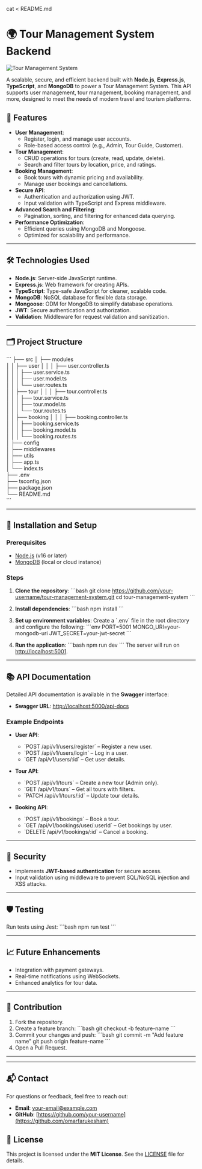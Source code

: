 cat <<EOL > README.md
# 🌍 Tour Management System Backend

![Tour Management System](https://thehackpost.com/wp-content/uploads/2020/11/What-is-travel-management-system-03-750x375.jpg)


A scalable, secure, and efficient backend built with **Node.js**, **Express.js**, **TypeScript**, and **MongoDB** to power a Tour Management System. This API supports user management, tour management, booking management, and more, designed to meet the needs of modern travel and tourism platforms.

## 🚀 Features
- **User Management**:
  - Register, login, and manage user accounts.
  - Role-based access control (e.g., Admin, Tour Guide, Customer).
- **Tour Management**:
  - CRUD operations for tours (create, read, update, delete).
  - Search and filter tours by location, price, and ratings.
- **Booking Management**:
  - Book tours with dynamic pricing and availability.
  - Manage user bookings and cancellations.
- **Secure API**:
  - Authentication and authorization using JWT.
  - Input validation with TypeScript and Express middleware.
- **Advanced Search and Filtering**:
  - Pagination, sorting, and filtering for enhanced data querying.
- **Performance Optimization**:
  - Efficient queries using MongoDB and Mongoose.
  - Optimized for scalability and performance.

---

## 🛠️ Technologies Used
- **Node.js**: Server-side JavaScript runtime.
- **Express.js**: Web framework for creating APIs.
- **TypeScript**: Type-safe JavaScript for cleaner, scalable code.
- **MongoDB**: NoSQL database for flexible data storage.
- **Mongoose**: ODM for MongoDB to simplify database operations.
- **JWT**: Secure authentication and authorization.
- **Validation**: Middleware for request validation and sanitization.

---

## 🗂️ Project Structure

\`\`\`
├── src
│   ├── modules       
│   │   ├── user
│   │   │   ├── user.controller.ts     
│   │   │   ├── user.service.ts       
│   │   │   ├── user.model.ts         
│   │   │   └── user.routes.ts        
│   │   ├── tour
│   │   │   ├── tour.controller.ts     
│   │   │   ├── tour.service.ts        
│   │   │   ├── tour.model.ts          
│   │   │   └── tour.routes.ts         
│   │   ├── booking
│   │   │   ├── booking.controller.ts  
│   │   │   ├── booking.service.ts      
│   │   │   ├── booking.model.ts       
│   │   │   └── booking.routes.ts      
│   ├── config         
│   ├── middlewares    
│   ├── utils           
│   ├── app.ts          
│   └── index.ts       
├── .env                
├── tsconfig.json       
├── package.json       
└── README.md         
\`\`\`


---

## 🔧 Installation and Setup

### Prerequisites
- [Node.js](https://nodejs.org) (v16 or later)
- [MongoDB](https://www.mongodb.com) (local or cloud instance)

### Steps
1. **Clone the repository**:
   \`\`\`bash
   git clone https://github.com/your-username/tour-management-system.git
   cd tour-management-system
   \`\`\`

2. **Install dependencies**:
   \`\`\`bash
   npm install
   \`\`\`

3. **Set up environment variables**:
   Create a \`.env\` file in the root directory and configure the following:
   \`\`\`env
   PORT=5001
   MONGO_URI=your-mongodb-uri
   JWT_SECRET=your-jwt-secret
   \`\`\`

4. **Run the application**:
   \`\`\`bash
   npm run dev
   \`\`\`
   The server will run on [http://localhost:5001](http://localhost:5001).

---

## 📚 API Documentation
Detailed API documentation is available in the **Swagger** interface:
- **Swagger URL**: [http://localhost:5000/api-docs](http://localhost:5000/api-docs)

### Example Endpoints
- **User API**:
  - \`POST /api/v1/users/register\` – Register a new user.
  - \`POST /api/v1/users/login\` – Log in a user.
  - \`GET /api/v1/users/:id\` – Get user details.

- **Tour API**:
  - \`POST /api/v1/tours\` – Create a new tour (Admin only).
  - \`GET /api/v1/tours\` – Get all tours with filters.
  - \`PATCH /api/v1/tours/:id\` – Update tour details.

- **Booking API**:
  - \`POST /api/v1/bookings\` – Book a tour.
  - \`GET /api/v1/bookings/user/:userId\` – Get bookings by user.
  - \`DELETE /api/v1/bookings/:id\` – Cancel a booking.

---

## 🔐 Security
- Implements **JWT-based authentication** for secure access.
- Input validation using middleware to prevent SQL/NoSQL injection and XSS attacks.

---

## 🛡️ Testing
Run tests using Jest:
\`\`\`bash
npm run test
\`\`\`

---

## 📈 Future Enhancements
- Integration with payment gateways.
- Real-time notifications using WebSockets.
- Enhanced analytics for tour data.

---

## 🤝 Contribution
1. Fork the repository.
2. Create a feature branch:
   \`\`\`bash
   git checkout -b feature-name
   \`\`\`
3. Commit your changes and push:
   \`\`\`bash
   git commit -m "Add feature name"
   git push origin feature-name
   \`\`\`
4. Open a Pull Request.

---

---

## 📬 Contact
For questions or feedback, feel free to reach out:
- **Email**: [your-email@example.com](mailto:omar.lu86@gmail.com)
- **GitHub**: [https://github.com/your-username](https://github.com/omarfarukesham)


## 📄 License
This project is licensed under the **MIT License**. See the [LICENSE](LICENSE) file for details.

